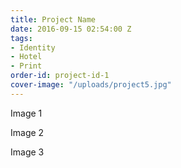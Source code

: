 ```yaml
---
title: Project Name
date: 2016-09-15 02:54:00 Z
tags:
- Identity
- Hotel
- Print
order-id: project-id-1
cover-image: "/uploads/project5.jpg"
---
```


Image 1

Image 2

Image 3
